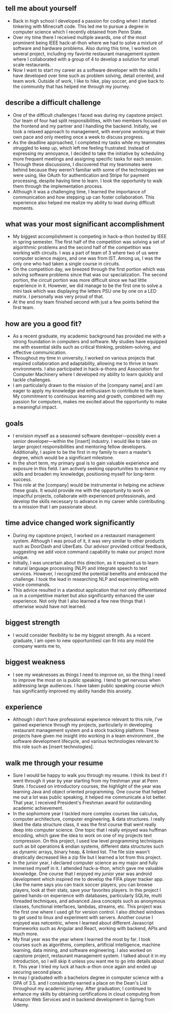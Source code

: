 ## tell me about yourself
- Back in high school I developed a passion for coding when I started tinkering with Minecraft code. This led me to pursue a degree in computer science which I recently obtained from Penn State.
- Over my time there I received multiple awards, one of the most prominent being IEEE hack-at-thon where we had to solve a mixture of software and hardware problems. Also during this time, I worked on several project, including my favorite restaurant management system where I collaborated with a group of 4 to develop a solution for small scale restaurants.
- Now I want to start my career as a software developer with the skills I have developed over time such as problem solving, detail oriented, and team work. Outside of work, I like to hike, play soccer, and give back to the community that has helped me through my journey.
## describe a difficult challenge
- One of the difficult challenges I faced was during my capstone project. Our team of four had split responsibilities, with two members focused on the frontend and my partner and I handling the backend. Initially, we took a relaxed approach to management, with everyone working at their own pace and only meeting once a week to discuss progress.
- As the deadline approached, I completed my tasks while my teammates struggled to keep up, which left me feeling frustrated. Instead of expressing my annoyance, I decided to take the initiative by scheduling more frequent meetings and assigning specific tasks for each session.
- Through these discussions, I discovered that my teammates were behind because they weren’t familiar with some of the technologies we were using, like OAuth for authentication and Stripe for payment processing, despite having time to learn. I took the opportunity to walk them through the implementation process.
- Although it was a challenging time, I learned the importance of communication and how stepping up can foster collaboration. This experience also helped me realize my ability to lead during difficult moments.
## what was your most significant accomplishment
- My biggest accomplishment is competing in hack-a-thon hosted by IEEE in spring semester. The first half of the competition was solving a set of algorithmic problems and the second half of the competition was working with circuits. I was a part of team of 3 where two of us were computer science majors, and one was from IST. Among us, I was the only one who had taken a single course in circuits. 
- On the competition day, we breezed through the first portion which was solving software problems since that was our specialization. The second portion, the circuit portion was more difficult since we had little experience in it. However, we did manage to be the first one to solve a mini task which was displaying the letters PSU one by one on a LED matrix. I personally was very proud of that.
- At the end my team finished second with just a few points behind the first team.
## how are you a good fit?
- As a recent graduate, my academic background has provided me with a strong foundation in computers and software. My studies have equipped me with essential skills such as critical thinking, problem-solving, and effective communication.
- Throughout my time in university, I worked on various projects that required collaboration and adaptability, allowing me to thrive in team environments. I also participated in hack-a-thons and Association for Computer Machinery where I developed my ability to learn quickly and tackle challenges.
- I am particularly drawn to the mission of the [company name] and I am eager to apply my knowledge and enthusiasm to contribute to the team. My commitment to continuous learning and growth, combined with my passion for computers, makes me excited about the opportunity to make a meaningful impact.
## goals
- I envision myself as a seasoned software developer—possibly even a senior developer—within the [insert] industry. I would like to take on larger project responsibilities and mentoring fellow developers. Additionally, I aspire to be the first in my family to earn a master’s degree, which would be a significant milestone.
- In the short term, my primary goal is to gain valuable experience and exposure in this field. I am actively seeking opportunities to enhance my skills and broaden my knowledge, positioning myself for long-term success.
- This role at the [company] would be instrumental in helping me achieve these goals. It would provide me with the opportunity to work on impactful projects, collaborate with experienced professionals, and develop the skills necessary to advance in my career while contributing to a mission that I am passionate about.
## time advice changed work significantly
- During my capstone project, I worked on a restaurant management system. Although I was proud of it, it was very similar to other products such as DoorDash and UberEats. Our advisor provided critical feedback, suggesting we add voice command capability to make our project more unique.
- Initially, I was uncertain about this direction, as it required us to learn natural language processing (NLP) and integrate speech to text services. However, I recognized the potential benefits and embraced the challenge. I took the lead in researching NLP and experimenting with voice commands.
- This advice resulted in a standout application that not only differentiated us in a competitive market but also significantly enhanced the user experience. Not only that I also learned a few new things that I otherwise would have not learned.
## biggest strength
- I would consider flexibility to be my biggest strength. As a recent graduate, I am open to new opportunitiesI can fit into any mold the company wants me to, 
## biggest weakness
- I see my weaknesses as things I need to improve on, so the thing I need to improve the most on is public speaking. I tend to get nervous when addressing large audiences. I have taken public speaking course which has significantly improved my ability handle this anxiety. 
## experience
- Although I don't have professional experience relevant to this role, I've gained experience through my projects, particularly in developing restaurant management system and a stock tracking platform. These projects have given me insight into working in a team environment , the software development lifecycle, and various technologies relevant to this role such as [insert technologies]. 
## walk me through your resume
- Sure I would be happy to walk you through my resume. I think its best if I went through it year by year starting from my freshman year at Penn State. I focused on introductory courses, the highlight of the year was learning Java and object oriented programming. One course that helped me out a lot was public speaking, it helped me communicate a lot better. That year, I received President's Freshman award for outstanding academic achievement. 
- In the sophomore year I tackled more complex courses like calculus, computer architecture, computer engineering, & data structures. I really liked the data structure class, it was the first course that went really deep into computer science. One topic that I really enjoyed was huffman encoding, which gave the idea to work on one of my projects text compression. On this project, I used low level programming techniques such as bit operations & endian systems, different data structures such as dynamic arrays, binary heap, & linked list. The file size wasn't drastically decreased like a zip file but I learned a lot from this project.
- In the junior year, I declared computer science as my major and fully immersed myself in it. I attended hack-a-thon, which gave me valuable knowledge. One course that I enjoyed my junior year was android development which inspired me to develop the FIFA player tracker app.  Like the name says you can track soccer players, you can browse players, look at their stats, save your favorites players. In this project I gained hands-on experience with databases, particularly SQLite, multi threaded techniques, and advanced Java concepts such as anonymous classes, functional interfaces, lambdas, streams, etc. This project was the first one where I used git for version control. I also ditched windows to get used to linux and experiment with servers. Another course I enjoyed was netcentric, where I learned about different Javascript frameworks such as Angular and React, working with backend, APIs and much more. 
- My final year was the year where I learned the most by far. I took courses such as algorithms, compilers, artificial intelligence, machine learning, data mining, and software engineering. I also worked on capstone project, restaurant management system. I talked about it in my introduction, so I will skip it unless you want me to go into details about it. This year I tried my luck at hack-a-thon once again and ended up securing second place. 
- In may I graduated with a bachelors degree in computer science with a GPA of 3.5. and I consistently earned a place on the Dean's List throughout my academic journey. After graduation, I continued to enhance my skills by obtaining certifications in cloud computing from Amazon Web Services and in backend development in Spring from Udemy.
